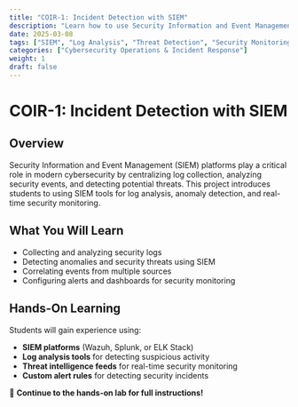 ```yaml
---
title: "COIR-1: Incident Detection with SIEM"
description: "Learn how to use Security Information and Event Management (SIEM) tools for log analysis, anomaly detection, and security monitoring."
date: 2025-03-08
tags: ["SIEM", "Log Analysis", "Threat Detection", "Security Monitoring"]
categories: ["Cybersecurity Operations & Incident Response"]
weight: 1
draft: false
---
```


# COIR-1: Incident Detection with SIEM

## Overview
Security Information and Event Management (SIEM) platforms play a critical role in modern cybersecurity by centralizing log collection, analyzing security events, and detecting potential threats. This project introduces students to using SIEM tools for log analysis, anomaly detection, and real-time security monitoring.

## What You Will Learn
- Collecting and analyzing security logs  
- Detecting anomalies and security threats using SIEM  
- Correlating events from multiple sources  
- Configuring alerts and dashboards for security monitoring  

## Hands-On Learning
Students will gain experience using:  
- **SIEM platforms** (Wazuh, Splunk, or ELK Stack)  
- **Log analysis tools** for detecting suspicious activity  
- **Threat intelligence feeds** for real-time security monitoring  
- **Custom alert rules** for detecting security incidents  

🔗 **Continue to the hands-on lab for full instructions!**
